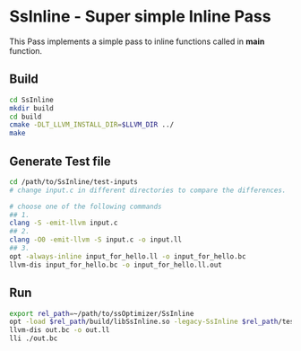 SsInline - Super simple Inline Pass
=======================================
This Pass implements a simple pass to inline functions called in **main** function.


Build
---------------
```bash
cd SsInline
mkdir build
cd build
cmake -DLT_LLVM_INSTALL_DIR=$LLVM_DIR ../
make
```

Generate Test file
--------------------
```bash
cd /path/to/SsInline/test-inputs
# change input.c in different directories to compare the differences.

# choose one of the following commands
## 1.
clang -S -emit-llvm input.c
## 2.
clang -O0 -emit-llvm -S input.c -o input.ll
## 3.
opt -always-inline input_for_hello.ll -o input_for_hello.bc 
llvm-dis input_for_hello.bc -o input_for_hello.ll.out
```


Run
--------------
```bash
export rel_path=~/path/to/ssOptimizer/SsInline
opt -load $rel_path/build/libSsInline.so -legacy-SsInline $rel_path/test-inputs/no-inline/input.ll -o out.bc -debug
llvm-dis out.bc -o out.ll
lli ./out.bc
```
